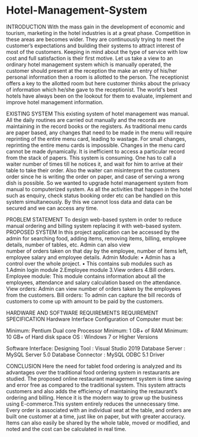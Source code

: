 # Hotel-Management-System
INTRODUCTION 
  With the mass gain in the development of economic and tourism, marketing in the hotel industries is at a great phase. Competition in these areas are becomes wider. They are continuously trying to meet the customer’s expectations and building their systems to attract interest of most of the customers. Keeping in mind about the type of service with low cost and full satisfaction is their first motive. 
Let us take a view to an ordinary hotel management system which is manually operated, the customer should present at the reception the make an entry of his/her personal information then a room is allotted to the person. The receptionist offers a key to the allotted room but here customer thinks about the privacy of information which he/she gave to the receptionist. The world's best hotels have always been on the lookout for them to evaluate, implement and improve hotel management information.

EXISTING SYSTEM
  This existing system of hotel management was manual. All the daily routines are carried out manually and the records are maintaining in the record books or the registers. As traditional menu cards are paper based, any changes that need to be made in the menu will require reprinting of the entire menu card, leading to wastage. For small changes, reprinting the entire menu cards is impossible. Changes in the menu card cannot be made dynamically. It is inefficient to access a particular record from the stack of papers. This system is consuming. One has to call a waiter number of times till he notices it, and wait for him to arrive at their table to take their order. Also the waiter can misinterpret the customers order since he is writing the order on paper, and case of serving a wrong dish is possible. So we wanted to upgrade hotel management system from manual to computerized system. As all the activities that happen in the hotel such as enquiry, check status booking order etc can be handled on this system simultaneously. By this we cannot loss data and data can be secured and we can access any time.


PROBLEM STATEMENT
To design web-based system in order to reduce manual ordering and billing system replacing it with web-based system. 
PROPOSED SYSTEM
In this project application can be accessed by the admin for searching food, adding items, removing items, billing, employee details, number of tables, etc. Admin can also view   
number of orders taken on that day by the employee, number of items left, employee salary and employee details.
Admin Module: 
•	Admin has a control over the whole project. 
•	This contains sub modules such as 
1.Admin login module
2.Employee module 
3.View orders
4.Bill orders.
Employee module:
This module contains information about all the employees, attendance and salary calculation based on the attendance.
View orders:
Admin can view number of orders taken by the employees from the customers.
Bill orders:
To admin can capture the bill records of customers to come up with amount to be paid by the customers.




HARDWARE AND SOFTWARE REQUIREMENTS
REQUIREMENT SPECIFICATION 
Hardware Interface 
Configuration of Computer must be: 
 
Minimum: Pentium Dual core Processor 
Minimum: 1 GB+ of RAM 
Minimum: 10 GB+ of Hard disk space 
OS             : Windows 7 or Higher Versions 

 Software Interface: 
 Designing Tool            :  Visual Studio 2019
Database Server          :  MySQL Server 5.0 
Database Connector   :  MySQL ODBC 5.1 Driver 

CONCLUSION 
Here the need for tablet food ordering is analyzed and its advantages over the traditional food ordering system in restaurants are studied. The proposed online restaurant management system is time saving and error free as compared to the traditional system. This system attracts customers and also adds the efficiency of maintaining the restaurant’s ordering and billing. Hence it is the modern way to grow up the business using E-commerce.This system entirely reduces the unnecessary time. Every order is associated with an individual seat at the table, and orders are built one customer at a time, just like on paper, but with greater accuracy. Items can also easily be shared by the whole table, moved or modified, and noted and the cost can be calculated in real time.

